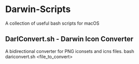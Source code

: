 # Darwin-Scripts
A collection of useful bash scripts for macOS

## DarIConvert.sh - Darwin Icon Converter
A bidirectional converter for PNG iconsets and icns files. 
bash dariconvert.sh <file_to_convert>
